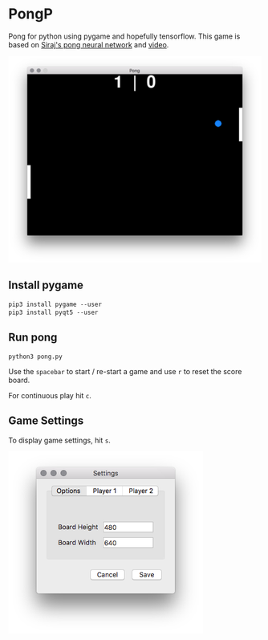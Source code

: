 # PongP
Pong for python using pygame and hopefully tensorflow. This game is
based on [Siraj's pong neural network](https://github.com/llSourcell/pong_neural_network_live)
and [video](https://youtu.be/Hqf__FlRlzg).

![alt text](notes/pong.png "PongP")

## Install pygame
```commandline
pip3 install pygame --user
pip3 install pyqt5 --user
```
## Run pong
```commandline
python3 pong.py
```
Use the `spacebar` to start / re-start a game and use `r` to reset the score board.

For continuous play hit `c`.

## Game Settings

To display game settings, hit `s`.

![alt text](notes/settings.png "PongP Settings")